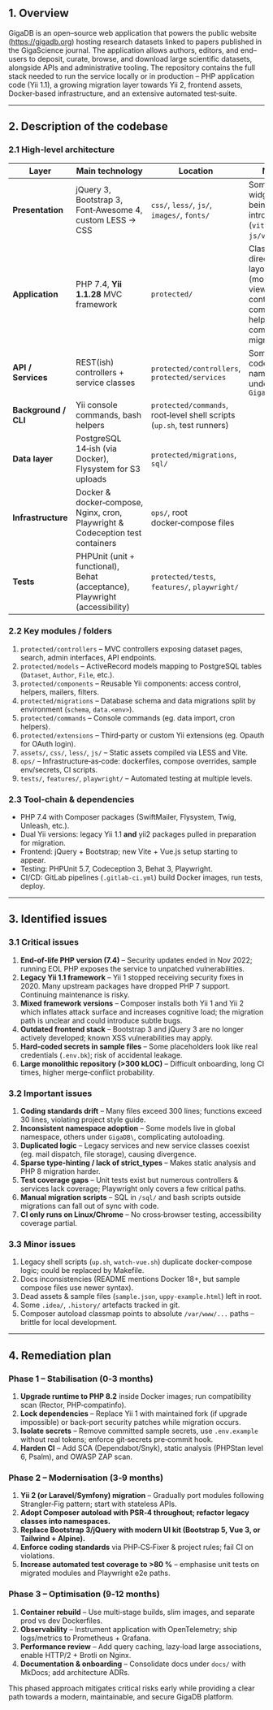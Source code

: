 ## 1. Overview

GigaDB is an open–source web application that powers the public website (https://gigadb.org) hosting research datasets linked to papers published in the GigaScience journal.  The application allows authors, editors, and end–users to deposit, curate, browse, and download large scientific datasets, alongside APIs and administrative tooling.  The repository contains the full stack needed to run the service locally or in production – PHP application code (Yii 1.1), a growing migration layer towards Yii 2, frontend assets, Docker‐based infrastructure, and an extensive automated test‑suite.

---

## 2. Description of the codebase

### 2.1 High‑level architecture

| Layer | Main technology | Location | Notes |
|-------|-----------------|----------|-------|
| **Presentation** | jQuery 3, Bootstrap 3, Font‑Awesome 4, custom LESS → CSS | `css/`, `less/`, `js/`, `images/`, `fonts/` | Some Vue.js widgets are being introduced (`vite/`, `js/vue`)
| **Application** | PHP 7.4, **Yii 1.1.28** MVC framework | `protected/` | Classic Yii 1 directory layout (models, views, controllers, components, helpers, commands, migrations…)
| **API / Services** | REST(ish) controllers + service classes | `protected/controllers`, `protected/services` | Some new code uses namespaces under `GigaDB\`
| **Background / CLI** | Yii console commands, bash helpers | `protected/commands`, root‐level shell scripts (`up.sh`, test runners)
| **Data layer** | PostgreSQL 14‑ish (via Docker), Flysystem for S3 uploads | `protected/migrations`, `sql/`
| **Infrastructure** | Docker & docker‑compose, Nginx, cron, Playwright & Codeception test containers | `ops/`, root docker‑compose files
| **Tests** | PHPUnit (unit + functional), Behat (acceptance), Playwright (accessibility) | `protected/tests`, `features/`, `playwright/`

### 2.2 Key modules / folders

1. `protected/controllers` – MVC controllers exposing dataset pages, search, admin interfaces, API endpoints.
2. `protected/models` – ActiveRecord models mapping to PostgreSQL tables (`Dataset`, `Author`, `File`, etc.).
3. `protected/components` – Reusable Yii components: access control, helpers, mailers, filters.
4. `protected/migrations` – Database schema and data migrations split by environment (`schema`, `data.<env>`).
5. `protected/commands` – Console commands (eg. data import, cron helpers).
6. `protected/extensions` – Third‑party or custom Yii extensions (eg. Opauth for OAuth login).
7. `assets/`, `css/`, `less/`, `js/` – Static assets compiled via LESS and Vite.
8. `ops/` – Infrastructure‑as‑code: dockerfiles, compose overrides, sample env/secrets, CI scripts.
9. `tests/`, `features/`, `playwright/` – Automated testing at multiple levels.

### 2.3 Tool‑chain & dependencies

* PHP 7.4 with Composer packages (SwiftMailer, Flysystem, Twig, Unleash, etc.).
* Dual Yii versions: legacy Yii 1.1 **and** yii2 packages pulled in preparation for migration.
* Frontend: jQuery + Bootstrap; new Vite + Vue.js setup starting to appear.
* Testing: PHPUnit 5.7, Codeception 3, Behat 3, Playwright.
* CI/CD: GitLab pipelines (`.gitlab-ci.yml`) build Docker images, run tests, deploy.

---

## 3. Identified issues

### 3.1 Critical issues

1. **End‑of‑life PHP version (7.4)** – Security updates ended in Nov 2022; running EOL PHP exposes the service to unpatched vulnerabilities.
2. **Legacy Yii 1.1 framework** – Yii 1 stopped receiving security fixes in 2020.  Many upstream packages have dropped PHP 7 support.  Continuing maintenance is risky.
3. **Mixed framework versions** – Composer installs both Yii 1 and Yii 2 which inflates attack surface and increases cognitive load; the migration path is unclear and could introduce subtle bugs.
4. **Outdated frontend stack** – Bootstrap 3 and jQuery 3 are no longer actively developed; known XSS vulnerabilities may apply.
5. **Hard‑coded secrets in sample files** – Some placeholders look like real credentials (`.env.bk`); risk of accidental leakage.
6. **Large monolithic repository (>300 kLOC)** – Difficult onboarding, long CI times, higher merge‑conflict probability.

### 3.2 Important issues

1. **Coding standards drift** – Many files exceed 300 lines; functions exceed 30 lines, violating project style guide.
2. **Inconsistent namespace adoption** – Some models live in global namespace, others under `GigaDB\`, complicating autoloading.
3. **Duplicated logic** – Legacy services and new service classes coexist (eg. mail dispatch, file storage), causing divergence.
4. **Sparse type‑hinting / lack of strict_types** – Makes static analysis and PHP 8 migration harder.
5. **Test coverage gaps** – Unit tests exist but numerous controllers & services lack coverage; Playwright only covers a few critical paths.
6. **Manual migration scripts** – SQL in `/sql/` and bash scripts outside migrations can fall out of sync with code.
7. **CI only runs on Linux/Chrome** – No cross‑browser testing, accessibility coverage partial.

### 3.3 Minor issues

1. Legacy shell scripts (`up.sh`, `watch-vue.sh`) duplicate docker‑compose logic; could be replaced by Makefile.
2. Docs inconsistencies (README mentions Docker 18+, but sample compose files use newer syntax).
3. Dead assets & sample files (`sample.json`, `uppy-example.html`) left in root.
4. Some `.idea/`, `.history/` artefacts tracked in git.
5. Composer autoload classmap points to absolute `/var/www/...` paths – brittle for local development.

---

## 4. Remediation plan

### Phase 1 – Stabilisation (0‑3 months)

1. **Upgrade runtime to PHP 8.2** inside Docker images; run compatibility scan (Rector, PHP‑compatinfo).
2. **Lock dependencies** – Replace Yii 1 with maintained fork (if upgrade impossible) or back‑port security patches while migration occurs.
3. **Isolate secrets** – Remove committed sample secrets, use `.env.example` without real tokens; enforce git‑secrets pre‑commit hook.
4. **Harden CI** – Add SCA (Dependabot/Snyk), static analysis (PHPStan level 6, Psalm), and OWASP ZAP scan.

### Phase 2 – Modernisation (3‑9 months)

1. **Yii 2 (or Laravel/Symfony) migration** – Gradually port modules following Strangler‑Fig pattern; start with stateless APIs.
2. **Adopt Composer autoload with PSR‑4 throughout; refactor legacy classes into namespaces.**
3. **Replace Bootstrap 3/jQuery with modern UI kit (Bootstrap 5, Vue 3, or Tailwind + Alpine).**
4. **Enforce coding standards** via PHP‑CS‑Fixer & project rules; fail CI on violations.
5. **Increase automated test coverage to >80 %** – emphasise unit tests on migrated modules and Playwright e2e paths.

### Phase 3 – Optimisation (9‑12 months)

1. **Container rebuild** – Use multi‑stage builds, slim images, and separate prod vs dev Dockerfiles.
2. **Observability** – Instrument application with OpenTelemetry; ship logs/metrics to Prometheus + Grafana.
3. **Performance review** – Add query caching, lazy‑load large associations, enable HTTP/2 + Brotli on Nginx.
4. **Documentation & onboarding** – Consolidate docs under `docs/` with MkDocs; add architecture ADRs.

This phased approach mitigates critical risks early while providing a clear path towards a modern, maintainable, and secure GigaDB platform.
